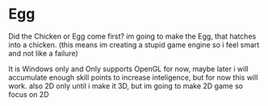 # Egg
Did the Chicken or Egg come first? im going to make the Egg, that hatches into a chicken. (this means im creating a stupid game engine so i feel smart and not like a failure)

It is Windows only and Only supports OpenGL for now, maybe later i will accumulate enough skill points to increase inteligence, but for now this will work.
also 2D only until i make it 3D, but im going to make 2D game so focus on 2D
